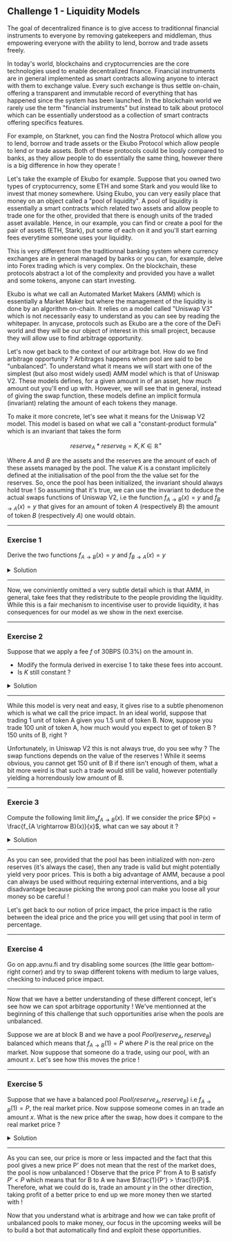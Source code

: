 ## Challenge 1 - Liquidity Models

The goal of decentralized finance is to give access to traditionnal financial instruments to everyone by removing gatekeepers and middleman, thus empowering everyone with the ability to lend, borrow and trade assets freely.

In today's world, blockchains and cryptocurrencies are the core technologies used to enable decentralized finance. Financial instruments are in general implemented as smart contracts allowing anyone to interact with them to exchange value. Every such exchange is thus settle on-chain, offering a transparent and immutable record of everything that has happened since the system has been launched. In the blockchain world we rarely use the term "financial instruments" but instead to talk about protocol which can be essentially understood as a collection of smart contracts offering specifics features.

For example, on Starknet, you can find the Nostra Protocol which allow you to lend, borrow and trade assets or the Ekubo Protocol which allow people to lend or trade assets. Both of these protocols could be loosly compared to banks, as they allow people to do essentially the same thing, however there is a big difference in how they operate !

Let's take the example of Ekubo for example. Suppose that you owned two types of cryptocurrency, some ETH and some Stark and you would like to invest that money somewhere. Using Ekubo, you can very easily place that money on an object called a "pool of liquidity". A pool of liquidity is essentially a smart contracts which related two assets and allow people to trade one for the other, provided that there is enough units of the traded asset available. Hence, in our example, you can find or create a pool for the pair of assets (ETH, Stark), put some of each on it and you'll start earning fees everytime someone uses your liquidity.

This is very different from the traditionnal banking system where currency exchanges are in general managed by banks or you can, for example, delve into Forex trading which is very complex. On the blockchain, these protocols abstract a lot of the complexity and provided you have a wallet and some tokens, anyone can start investing.

Ekubo is what we call an Automated Market Makers (AMM) which is essentially a Market Maker but where the management of the liquidity is done by an algorithm on-chain. It relies on a model called "Uniswap V3" which is not necessarily easy to understand as you can see by reading the whitepaper.
In anycase, protocols such as Ekubo are a the core of the DeFi world and they will be our object of interest in this small project, because they will allow use to find arbitrage opportunity.

Let's now get back to the context of our arbitrage bot. How do we find arbitrage opportunity ? Arbitrages happens when pool are said to be "unbalanced". To understand what it means we will start with one of the simplest (but also most widely used) AMM model which is that of Uniswap V2. These models defines, for a given amount in of an asset, how much amount out you'll end up with. However, we will see that in general, instead of giving the swap function, these models define an implicit formula (invariant) relating the amount of each tokens they manage.

To make it more concrete, let's see what it means for the Uniswap V2 model. This model is based on what we call a "constant-product formula" which is an invariant that takes the form 

$$reserve_A*reserve_B = K, K \in \mathbb{R}^+ $$

Where $A$ and $B$ are the assets and the reserves are the amount of each of these assets managed by the pool. The value $K$ is a constant implicitely defined at the initialisation of the pool from the the value set for the reserves. So, once the pool has been initialized, the invariant should always hold true ! So assuming that it's true, we can use the invariant to deduce the actual swaps functions of Uniswap V2, i.e the function $f_{A \rightarrow B}(x) = y$ and $f_{B \rightarrow A}(x) = y$ that gives for an amount of token $A$ (respectively $B$) the amount of token $B$ (respectively $A$) one would obtain.

---

### Exercise 1

Derive the two functions $f_{A \rightarrow B}(x) = y$ and $f_{B \rightarrow A}(x) = y$

<details>
  <summary>Solution</summary>

  Suppose we trade an amount $x$ of $A$. The new invariant takes the following form
  $$(reserve_{A} + x)*(reserve_{B} - y) = K$$

  Therefore, to know the amount $y$ out we rewrite it as a function of $x$, yielding
  
  $$y = \frac{reserve_B(reserve_A + x) - K}{reserve_A + x}$$
  
  Now, remembering that $K = reserve_A * reserve_B$ we can simplify the above into
  
  $$f_{A \rightarrow B}(x) = \frac{reserve_B}{reserve_A + x}x = y$$

  The derivation of $f_{B \rightarrow A}$ is essentially the same so we skip it.
</details>

---

Now, we conviniently omitted a very subtle detail which is that AMM, in general, take fees that they redistribute to the people providing the liquidity. While this is a fair mechanism to incentivise user to provide liquidity, it has consequences for our model as we show in the next exercise.

---

### Exercise 2

Suppose that we apply a fee $f$ of 30BPS (0.3%) on the amount in. 
- Modify the formula derived in exercise 1 to take these fees into account.
- Is $K$ still constant ? 

<details>
  <summary>Solution</summary>
  
  The new amount in $x$ becomes $x' = (1 - 0.003)*x = 0.997x$ so we just need to substitute it in the formula. Now let's see how this impact the invariant by writing the following

  $$(reserve_a + x)(reserve_b - f_{A \rightarrow B}(0.997x)) = K'$$

  After a little bit of algebraic manipulation we get

  $$K = 0.997K' \implies K' = \frac{K}{0.997}$$

  So we see that the constant actually increase after each swap proportionnaly to the fee !
  
</details>

---

While this model is very neat and easy, it gives rise to a subtle phenomenon which is what we call the price impact. In an ideal world, suppose that trading 1 unit of token A given you 1.5 unit of token B. Now, suppose you trade 100 unit of token A, how much would you expect to get of token B ? 150 units of B, right ?

Unfortunately, in Uniswap V2 this is not always true, do you see why ? The swap functions depends on the value of the reserves ! While it seems obvious, you cannot get 150 unit of B if there isn't enough of them, what a bit more weird is that such a trade would still be valid, however potentially yielding a horrendously low amount of B.

---

### Exercie 3

Compute the following limit $lim_{x}f_{A \rightarrow B}(x)$. If we consider the price $P(x) = \frac{f_{A \rightarrow B}(x)}{x}$, what can we say about it ?

<details>
  <summary>Solution</summary>

  We get $lim_{x \rightarrow \infty}f_{A \rightarrow B}(x) = reserve_A$ which make sense, however we see that the price become extremely bad ! If for fun we considered $lim_{x \rightarrow \infty}P(x)$ we see that we get a price of 0 !
</details>

---

As you can see, provided that the pool has been initialized with non-zero reserves (it's always the case), then any trade is valid but might potentially yield very poor prices. This is both a big advantage of AMM, because a pool can always be used without requiring external interventions, and a big disadvantage because picking the wrong pool can make you loose all your money so be careful !

Let's get back to our notion of price impact, the price impact is the ratio between the ideal price and the price you will get using that pool in term of percentage.

---

### Exercise 4

Go on app.avnu.fi and try disabling some sources (the little gear bottom-right corner) and try to swap different tokens with medium to large values, checking to induced price impact.

---

Now that we have a better understanding of these different concept, let's see how we can spot arbitrage opportunity ! We've mentionned at the beginning of this challenge that such opportunities arise when the pools are unbalanced.

Suppose we are at block B and we have a pool $Pool(reserve_A,reserve_B)$ balanced which means that $f_{A \rightarrow B}(1) = P$ where $P$ is the real price on the market. Now suppose that someone do a trade, using our pool, with an amount $x$. Let's see how this moves the price !

---

### Exercise 5

Suppose that we have a balanced pool $Pool(reserve_A,reserve_B)$ i.e $f_{A \rightarrow B}(1) = P$, the real market price. Now suppose someone comes in an trade an amount $x$. What is the new price after the swap, how does it compare to the real market price ?

<details>
  <summary>Solution</summary>

  The new swap function after the swap if

  $$f_{A \rightarrow B}(y) = \frac{(reserve_B - f_{A \rightarrow B}(x))}{(reserve_A + x) + y}y$$

  An therefore we get

  $$P' = f_{A \rightarrow B}(1) = \frac{(reserve_B - f_{A \rightarrow B}(x))}{(reserve_A + x) + 1} < P$$

  Now it should be clear that the impact really depends on how $x$ compare to $reserve_A$.
</details>

---

As you can see, our price is more or less impacted and the fact that this pool gives a new price P' does not mean that the rest of the market does, the pool is now unbalanced ! Observe that the price P' from A to B satisfy $P' < P$ which means that for B to A we have $\frac{1}{P'} > \frac{1}{P}$. Therefore, what we could do is, trade an amount $y$ in the other direction, taking profit of a better price to end up we more money then we started with !

Now that you understand what is arbitrage and how we can take profit of unbalanced pools to make money, our focus in the upcoming weeks will be to build a bot that automatically find and exploit these opportunities. 
